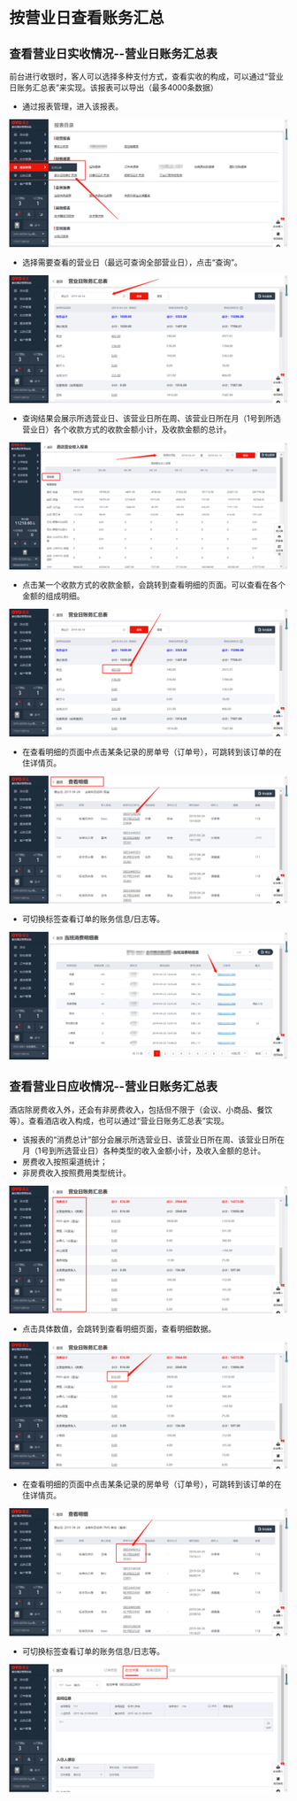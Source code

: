 # 按营业日查看账务汇总

## 查看营业日实收情况--营业日账务汇总表

前台进行收银时，客人可以选择多种支付方式，查看实收的构成，可以通过“营业日账务汇总表”来实现。该报表可以导出（最多4000条数据）

* 通过报表管理，进入该报表。

![](../../../.gitbook/assets/image%20%28821%29.png)

* 选择需要查看的营业日（最远可查询全部营业日），点击“查询”。

![](../../../.gitbook/assets/image%20%28310%29.png)

* 查询结果会展示所选营业日、该营业日所在周、该营业日所在月（1号到所选营业日）各个收款方式的收款金额小计，及收款金额的总计。

![](../../../.gitbook/assets/image%20%28384%29.png)

* 点击某一个收款方式的收款金额，会跳转到查看明细的页面。可以查看在各个金额的组成明细。

![](../../../.gitbook/assets/image%20%28338%29.png)

* 在查看明细的页面中点击某条记录的房单号（订单号），可跳转到该订单的在住详情页。

![](../../../.gitbook/assets/image%20%28646%29.png)

* 可切换标签查看订单的账务信息/日志等。

![](../../../.gitbook/assets/image%20%281%29.png)

## 查看营业日应收情况--营业日账务汇总表

酒店除房费收入外，还会有非房费收入，包括但不限于（会议、小商品、餐饮等）。查看酒店收入构成，也可以通过“营业日账务汇总表”实现。

* 该报表的“消费总计”部分会展示所选营业日、该营业日所在周、该营业日所在月（1号到所选营业日）各种类型的收入金额小计，及收入金额的总计。
*  房费收入按照渠道统计；
* 非房费收入按照费用类型统计。

![](../../../.gitbook/assets/image%20%28673%29.png)

* 点击具体数值，会跳转到查看明细页面，查看明细数据。

![](../../../.gitbook/assets/image%20%28381%29.png)

* 在查看明细的页面中点击某条记录的房单号（订单号），可跳转到该订单的在住详情页。

![](../../../.gitbook/assets/image%20%28454%29.png)

* 可切换标签查看订单的账务信息/日志等。

![](../../../.gitbook/assets/image%20%28331%29.png)

